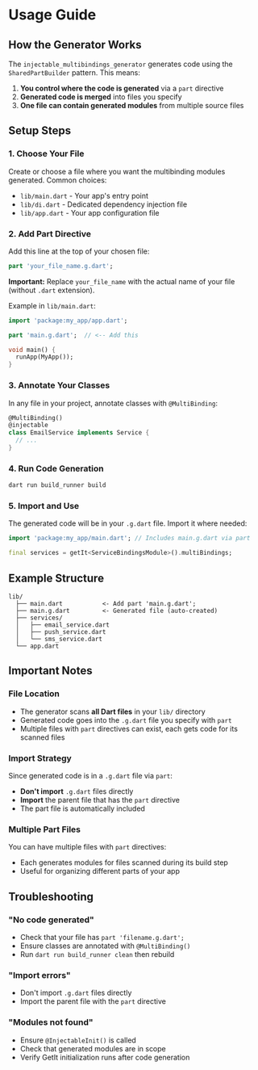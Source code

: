 # Usage Guide

## How the Generator Works

The `injectable_multibindings_generator` generates code using the `SharedPartBuilder` pattern. This means:

1. **You control where the code is generated** via a `part` directive
2. **Generated code is merged** into files you specify
3. **One file can contain generated modules** from multiple source files

## Setup Steps

### 1. Choose Your File

Create or choose a file where you want the multibinding modules generated. Common choices:
- `lib/main.dart` - Your app's entry point
- `lib/di.dart` - Dedicated dependency injection file
- `lib/app.dart` - Your app configuration file

### 2. Add Part Directive

Add this line at the top of your chosen file:

```dart
part 'your_file_name.g.dart';
```

**Important:** Replace `your_file_name` with the actual name of your file (without `.dart` extension).

Example in `lib/main.dart`:
```dart
import 'package:my_app/app.dart';

part 'main.g.dart';  // <-- Add this

void main() {
  runApp(MyApp());
}
```

### 3. Annotate Your Classes

In any file in your project, annotate classes with `@MultiBinding`:

```dart
@MultiBinding()
@injectable
class EmailService implements Service {
  // ...
}
```

### 4. Run Code Generation

```bash
dart run build_runner build
```

### 5. Import and Use

The generated code will be in your `.g.dart` file. Import it where needed:

```dart
import 'package:my_app/main.dart'; // Includes main.g.dart via part

final services = getIt<ServiceBindingsModule>().multiBindings;
```

## Example Structure

```
lib/
  ├── main.dart           <- Add part 'main.g.dart';
  ├── main.g.dart         <- Generated file (auto-created)
  ├── services/
  │   ├── email_service.dart
  │   ├── push_service.dart
  │   └── sms_service.dart
  └── app.dart
```

## Important Notes

### File Location
- The generator scans **all Dart files** in your `lib/` directory
- Generated code goes into the `.g.dart` file you specify with `part`
- Multiple files with `part` directives can exist, each gets code for its scanned files

### Import Strategy
Since generated code is in a `.g.dart` file via `part`:
- **Don't import** `.g.dart` files directly
- **Import** the parent file that has the `part` directive
- The part file is automatically included

### Multiple Part Files
You can have multiple files with `part` directives:
- Each generates modules for files scanned during its build step
- Useful for organizing different parts of your app

## Troubleshooting

### "No code generated"
- Check that your file has `part 'filename.g.dart';`
- Ensure classes are annotated with `@MultiBinding()`
- Run `dart run build_runner clean` then rebuild

### "Import errors"
- Don't import `.g.dart` files directly
- Import the parent file with the `part` directive

### "Modules not found"
- Ensure `@InjectableInit()` is called
- Check that generated modules are in scope
- Verify GetIt initialization runs after code generation

